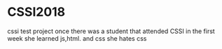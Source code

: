 # CSSI2018
cssi test project
once there was a student that attended CSSI
in the first week she learned js,html. and css
she hates css
